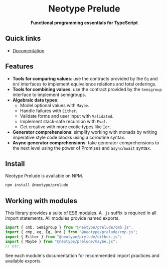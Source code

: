 <h1 align="center">Neotype Prelude</h1>

<p align="center">
    <strong>Functional programming essentials for TypeScript</strong>
</p>

## Quick links

- [Documentation](https://jm4rtinez.github.io/neotype_prelude/)

## Features

- **Tools for comparing values**: use the contracts provided by the `Eq` and
  `Ord` interfaces to implement equivalence relations and total orderings.
- **Tools for combining values**: use the contract provided by the `Semigroup`
  interface to implement semigroups.
- **Algebraic data types**:
    - Model optional values with `Maybe`.
    - Handle failures with `Either`.
    - Validate forms and user input with `Validated`.
    - Implement stack-safe recursion with `Eval`.
    - Get creative with more exotic types like `Ior`.
- **Generator comprehensions**: simplify working with monads by writing
  imperative style code blocks using a coroutine syntax.
- **Async generator comprehensions**: take generator comprehensions to the next
  level using the power of Promises and `async`/`await` syntax.

## Install

Neotype Prelude is available on NPM.

```sh
npm install @neotype/prelude
```

## Working with modules

This library provides a suite of [ES6 modules]. A `.js` suffix is required in
all import statements. All modules provide named exports.

```ts
import { cmb, Semigroup } from "@neotype/prelude/cmb.js";
import { cmp, eq, Eq, Ord } from "@neotype/prelude/cmp.js";
import { Either } from "@neotype/prelude/either.js";
import { Maybe } from "@neotype/prelude/maybe.js";
// etc.
```

See each module's documentation for recommended import practices and available
exports.

[es6 modules]: https://exploringjs.com/es6/ch_modules.html#sec_basics-of-es6-modules
